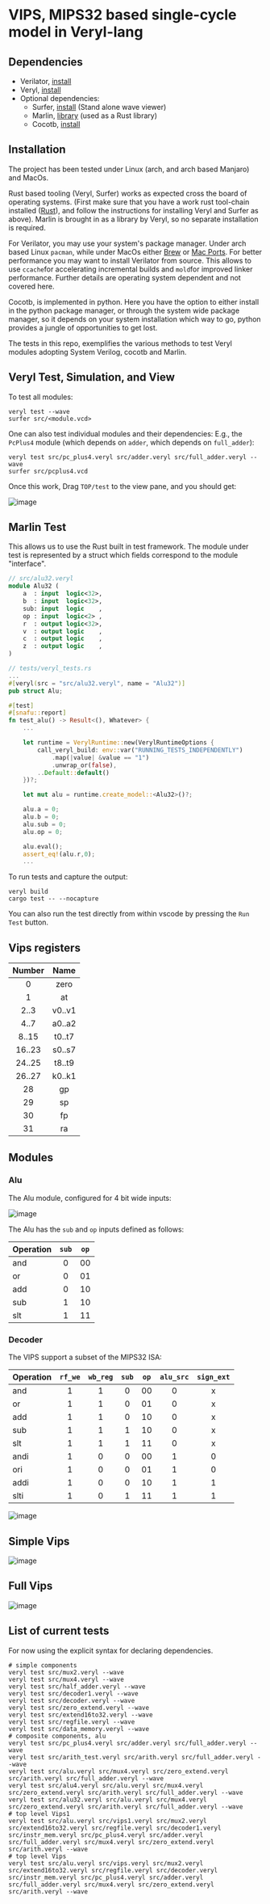 # VIPS, MIPS32 based single-cycle model in Veryl-lang

## Dependencies

- Verilator, [install](https://verilator.org/guide/latest/install.html)
- Veryl, [install](https://veryl-lang.org/install/)
- Optional dependencies:
  - Surfer, [install](https://gitlab.com/surfer-project/surfer) (Stand alone wave viewer)
  - Marlin, [library](https://www.ethanuppal.com/marlin/) (used as a Rust library)
  - Cocotb, [install](https://docs.cocotb.org/en/stable/install.html)

## Installation

The project has been tested under Linux (arch, and arch based Manjaro) and MacOs.

Rust based tooling (Veryl, Surfer) works as expected cross the board of operating systems. (First make sure that you have a work rust tool-chain installed ([Rust](https://www.rust-lang.org/tools/install)), and follow the instructions for installing Veryl and Surfer as above). Marlin is brought in as a library by Veryl, so no separate installation is required.

For Verilator, you may use your system's package manager. Under arch based Linux `pacman`, while under MacOs either [Brew](https://brew.sh/) or [Mac Ports](https://www.macports.org/). For better performance you may want to install Verilator from source. This allows to use `ccache`for accelerating incremental builds and `mold`for improved linker performance. Further details are operating system dependent and not covered here.

Cocotb, is implemented in python. Here you have the option to either install in the python package manager, or through the system wide package manager, so it depends on your system installation which way to go, python provides a jungle of opportunities to get lost.

The tests in this repo, exemplifies the various methods to test Veryl modules adopting System Verilog, cocotb and Marlin.

## Veryl Test, Simulation, and View

To test all modules:

```shell
veryl test --wave
surfer src/<module.vcd>
```

One can also test individual modules and their dependencies:
E.g., the `PcPlus4` module (which depends on `adder`, which depends on `full_adder`):

```shell
veryl test src/pc_plus4.veryl src/adder.veryl src/full_adder.veryl --wave
surfer src/pcplus4.vcd
```

Once this work, Drag `TOP/test` to the view pane, and you should get:

![image](images/pc_plus4.png)

## Marlin Test

This allows us to use the Rust built in test framework. The module under test is represented by a struct which fields correspond to the module "interface".

```sv
// src/alu32.veryl
module Alu32 (
    a  : input  logic<32>,
    b  : input  logic<32>,
    sub: input  logic    ,
    op : input  logic<2> ,
    r  : output logic<32>,
    v  : output logic    ,
    c  : output logic    ,
    z  : output logic    ,
)
```

```rust
// tests/veryl_tests.rs
...
#[veryl(src = "src/alu32.veryl", name = "Alu32")]
pub struct Alu;

#[test]
#[snafu::report]
fn test_alu() -> Result<(), Whatever> {
    ...

    let runtime = VerylRuntime::new(VerylRuntimeOptions {
        call_veryl_build: env::var("RUNNING_TESTS_INDEPENDENTLY")
            .map(|value| &value == "1")
            .unwrap_or(false),
        ..Default::default()
    })?;

    let mut alu = runtime.create_model::<Alu32>()?;

    alu.a = 0;
    alu.b = 0;
    alu.sub = 0;
    alu.op = 0;

    alu.eval();
    assert_eq!(alu.r,0); 
    ...
```

To run tests and capture the output:

```shell
veryl build
cargo test -- --nocapture
```

You can also run the test directly from within vscode by pressing the `Run Test` button.

## Vips registers

| Number |  Name  |
| :----: | :----: |
|   0    |  zero  |
|   1    |   at   |
|  2..3  | v0..v1 |
|  4..7  | a0..a2 |
| 8..15  | t0..t7 |
| 16..23 | s0..s7 |
| 24..25 | t8..t9 |
| 26..27 | k0..k1 |
|   28   |   gp   |
|   29   |   sp   |
|   30   |   fp   |
|   31   |   ra   |

## Modules

### Alu

The Alu module, configured for 4 bit wide inputs:

![image](images/vips_alu.svg)

The Alu has the `sub` and `op` inputs defined as follows:

| Operation | `sub` | `op`  |
| --------- | :---: | :---: |
| and       |   0   |  00   |
| or        |   0   |  01   |
| add       |   0   |  10   |
| sub       |   1   |  10   |
| slt       |   1   |  11   |

### Decoder

The VIPS support a subset of the MIPS32 ISA:

| Operation | `rf_we` | `wb_reg` | `sub` | `op`  | `alu_src` | `sign_ext` |
| --------- | :-----: | :------: | :---: | :---: | :-------: | :--------: |
| and       |    1    |    1     |   0   |  00   |     0     |     x      |
| or        |    1    |    1     |   0   |  01   |     0     |     x      |
| add       |    1    |    1     |   0   |  10   |     0     |     x      |
| sub       |    1    |    1     |   1   |  10   |     0     |     x      |
| slt       |    1    |    1     |   1   |  11   |     0     |     x      |
| andi      |    1    |    0     |   0   |  00   |     1     |     0      |
| ori       |    1    |    0     |   0   |  01   |     1     |     0      |
| addi      |    1    |    0     |   0   |  10   |     1     |     1      |
| slti      |    1    |    0     |   1   |  11   |     1     |     1      |

![image](images/vips_no_branch.svg)

## Simple Vips

![image](images/vips_simple.svg)

## Full Vips

![image](images/vips_full.svg)


## List of current tests

For now using the explicit syntax for declaring dependencies.

```shell
# simple components
veryl test src/mux2.veryl --wave
veryl test src/mux4.veryl --wave
veryl test src/half_adder.veryl --wave
veryl test src/decoder1.veryl --wave
veryl test src/decoder.veryl --wave
veryl test src/zero_extend.veryl --wave
veryl test src/extend16to32.veryl --wave
veryl test src/regfile.veryl --wave 
veryl test src/data_memory.veryl --wave 
# composite components, alu 
veryl test src/pc_plus4.veryl src/adder.veryl src/full_adder.veryl --wave
veryl test src/arith_test.veryl src/arith.veryl src/full_adder.veryl --wave
veryl test src/alu.veryl src/mux4.veryl src/zero_extend.veryl src/arith.veryl src/full_adder.veryl --wave
veryl test src/alu4.veryl src/alu.veryl src/mux4.veryl src/zero_extend.veryl src/arith.veryl src/full_adder.veryl --wave
veryl test src/alu32.veryl src/alu.veryl src/mux4.veryl src/zero_extend.veryl src/arith.veryl src/full_adder.veryl --wave
# top level Vips1
veryl test src/alu.veryl src/vips1.veryl src/mux2.veryl src/extend16to32.veryl src/regfile.veryl src/decoder1.veryl src/instr_mem.veryl src/pc_plus4.veryl src/adder.veryl src/full_adder.veryl src/mux4.veryl src/zero_extend.veryl src/arith.veryl --wave
# top level Vips
veryl test src/alu.veryl src/vips.veryl src/mux2.veryl src/extend16to32.veryl src/regfile.veryl src/decoder.veryl src/instr_mem.veryl src/pc_plus4.veryl src/adder.veryl src/full_adder.veryl src/mux4.veryl src/zero_extend.veryl src/arith.veryl --wave

```


